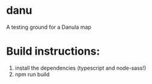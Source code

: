 # danu
A testing ground for a Danula map

# Build instructions:
1. install the dependencies (typescript and node-sass!)
2. npm run build